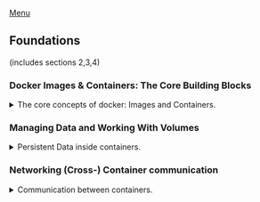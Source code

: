 <!--
ignore these words in spell check for this file
// cSpell:ignore println beny swfavorites macvlan
-->

[Menu](../README.md)

## Foundations

(includes sections 2,3,4)

### Docker Images & Containers: The Core Building Blocks

<details>
<summary>
The core concepts of docker: Images and Containers.
</summary>

pre-built and custom images.
create, run and manage docker containers.

docker has images and containers. images are templates for the containers, they contain the code and required dependencies. we can run the same container based on one image several time. the container is running application, a concrete object that is created from the image.

#### Using & Running External (Pre-Built) Images

there are two ways of getting an image, one way is to use a pre-built image, something that a co-worker created and shared with us, or an official image from a docker repository, such as [DockerHub](https://hub.docker.com/).

we can use DockerHub immediately, without logging it. it's the default behavior of docker.

running `docker container run node` will download the latest official node image from DockerHub, and run it locally for us, getting us into the node interactive shell (REPL - Read, Evaluate,Print, Loop). getting an image from a hub is called "pulling".

we can see the containers with the `docker container ls -a` command.

let's try to get the node terminal
`docker container run -it node`, and now we can play with node directly, like checking the version with `node -v`. we exit it with `.exit`, which is a node js command.

we can have many containers running with the same image.

#### Our Goal: A NodeJS App

we usually want our container to do something, we use an image and build up on it, like have it execute a certain code for us.

we have another js example, in the folder
*nodejs-app-starting-setup*, which is a node webserver we can work with. had we wanted to run it locally, we would need node on our machine, to install the dependencies with `npm install` (which creates node_modules), and then run `node server.js` to start the server on local host (we would then visit port 80).

##### Building our own Image with a Dockerfile

now we will create a docker-file to containerize the server. this file contains the instruction to build the image.

we start with the `FROM` stanza, which tells us which image to use as a base image or an OS.\
The next command is to `COPY` file from the folder into the image. every container has it's own internal files system. the folder is created if needed.\
Now we want to get all the dependencies, so we want to call the same node command, we use the `RUN` stanza.\
but before that, we need to move ourselves into the correct Folder, with `WORKDIR`. we can change the folder before copying, we just need to be sure our paths match.\
To start the server, we want a command to happen when the container itself starts, this is done with `CMD`, which takes a shell command.\
The final thing we are missing is the Ports, the container is running in isolation, so we need to make a port visible to the host machine, this is done with `EXPOSE`


```dockerfile
FROM node

#copy everything from the folder into the image at app folder. 
COPY . /app

# move to working directory
WORKDIR /app

# expose port
EXPOSE 80

# run commands when the image is created
RUN npm install

# run this when the container starts
CMD [ "node", "server.js" ]
```

#### Running a Container based on our own Image

now we want to turn the docker file into an image. for now we won't give the image a name.
we still are missing something! while we exposed the port internally, we haven't connected it to our host machine. but actually, the port exposed in the image doesn't do much.

```sh
cd nodejs-app-starting-setup
docker image build .
docker image ls
docker container run -d --rm -p 3000:80 #image name
docker container run --detach --rm --publish 3001:80 #image name
```

in this example, have two running instances of the same image, two containers that run independently from one another.

#### Images Are Read-Only!

once the image is created, it's done. it won't reflect any changes, even if it copies something. what we write inside the docker file happens when the image is built. it's a snapshot of the source code.

There are ways to avoid re-building the image, but in the core, images don't contain about the changes that happened after it was created. \
When we create a new image with the `docker image build` command, we will have two images.

#### Understanding Image Layers

Images are layered based, when we change an image, only the parts that changed and the parts afterwards need to be re-built. if the dockerfile and the source files didn't change, then the layers can be cached. each instruction stanza is a layer.

a containers uses the same layers and adds it's own 'file-system' layer.

docker can't do deep analysis, so once a layer is changed, all subsequent layers also need to be re-created.

let's fix our dockerfile, so we won't have to get the dependencies after each change to the site layout. now we should be getting some speedups. because the results of `npm install` can be effectively cached.

```dockerfile
FROM node

# move to working directory
WORKDIR /app

### only copy the package.json
COPY package.json /app
# run commands when the image is created
RUN npm install

# Copy everything else
COPY . /app

# expose port
EXPOSE 80

# run this when the container starts
CMD [ "node", "server.js" ]
```

#### Managing Images & Containers

configuring and managing images and containers.
add *--help* to see description for docker commands.

images:
- tag - add "names" to image
- ls - list images
- inspect - analyze image
- prune - remove unused images
- rm - remove image by identifier

containers:
- name - give meaningful name
- ls - list containers
- rm - remove containers after they were stopped

#### Stopping & Restarting Containers

we can see all the main commands in docker if we run `docker --help`. there are many commands, but not all of the are in use. some commands also have alternative, 

listing containers is done with either *ps* as a main command or the *ls* command from the containers sub command.we can add the *--all, -a* flag to list containers at all states, not just the running ones.
```sh
docker ps
docker container ls -a
```

if we stop a container, we can restart it again.

```sh
docker container run -d --name ngn nginx
docker container stop ngn
docker container ls -a
docker container start ngn
docker container stop ngn
docker container rm ngn
```

#### Understanding Attached & Detached Containers

more we can do with our commands, we can run/start containers in the background, which means they don't block our terminal. this is __attached / detached__ mode. the default mode is running attached, but starting a stopped container is detached mode.

we can use the *--detach,-d* flag to run a container in detached mode. we can attach ourself to a container with the `docker container attach` command.
we can also see the logs with `docker container logs`. if we add the *--follow,-f* flag we will see the logs as they are added.

for a stopped container, we add the *--attach, -a* flag to make it a foreground task.


#### Entering Interactive Mode

lets look at another example, we have a python file at the folder "python-app-starting-app". it's a simple application that takes a min and max numbers, and returns a number in that range. no web server involved.

we will use this app in an interactive mode. it requires active participation from the user. we start by creating an image, so let's make a docker file, we start with the official python image

```dockerfile
FROM python

WORKDIR /app

COPY . /app

CMD ["python", "rng.py"]
```

so lets build this image and try running it.
```sh
cd python-app-starting-setup
docker image build --tag rnd .
docker container run --rm rnd
```
the image build, but we get an when we run the container, we are attached, but not completely, we need to also have input to the container.
lets look at the help documentation for running the docker. we can see the *--interactive,-i* flag, and the *--tty,-t* flag (a sudo terminal), so lets add those flags.

```sh
docker container run --rm  -it rnd
```
if we want to continue using the same container, we need to start it again
when we are attached to it, with STD-IN
```sh
docker container run --name rnd -it rnd
#do first try
docker container start -a rnd #doesn't work properly
docker container start -a -i rnd # input and output
```

so docker allows us to use simple utility programs, without installing packages on our local machine.

#### Deleting Images & Containers

When containers finish running, they are in a stopped state. they can be started again, or removed. we do this with the `docker container rm` command. we can't remove a running container, we must stop them before. we can use the *--force,-f*
flag to first kill a running container and then remove it.

for images, we can see all images and their sizes, 
```sh
docker image ls #list
docker images  #also list
docker image rm rnd
```

#### Removing Stopped Containers Automatically

if we don't intended to start a container after it's been finished we can automatically remove it after it's done or stopped. this is done with the *--rm* flag. 


#### A Look Behind the Scenes: Inspecting Images

the container build on top of the image, they have their own layer above it, but they all share the image layers.

we can get more information about images with `docker image inspect`

```sh
docker image inspect nginx
docker image inspect nginx --format "{{.Metadata}}"
docker image inspect nginx --format "{{json .RootFs.Layers}}"
docker image inspect nginx --format "{{range .RootFS.Layers}}{{println .}}{{end}}"
```

#### Copying Files Into & From A Container

copy files between the container and the host system.
we specify the source, the and where to copy to.
we can specify either the host or the container as the source or destination.

```sh
docker container run -d --name ngn --rm nginx
echo "ddd" >> dummy.txt
docker container cp dummy.txt ngn:/test123
rm dummy.txt
docker container cp ngn:/test123 dummy
```

if we want, we could copy code into the container, but it's not a good way. there are better ways to do that.
but some scenarios could prove useful, the more common case is to copy files from the container out to the host, if we forgot to set up a data volume.

#### Naming & Tagging Containers and Images

we can give names for images and containers, instead of using the image id or the container random name.

for containers, we simply pass the *--name* flag and give it a unique name. we can rename a container with `docker container rename <old name> <new name>`

for images, there aren't names exactly, but we use tags instead.
we can add tags to exiting images or add the tag when we build the image.
tags are structured as two parts **name:tag**, the name is shared for the image, and the tag can specify a specific image version, such as "latest", "alpha", "12.0.1"\
to build an image with a tag with add the *--tag,-t* flag. if we want to remove a tag from an image, we use `docker image rm` and specify the tag. an image can have any number of tags.

```sh
docker image tag nginx nginx:beny
docker image ls
docker image rm nginx:beny
docker image ls
```


#### Assignment Time to Practice: Images & Containers

lets look at the assignment, we have a folder "assignment-problem"

> Dockerize BOTH apps - the Python and the Node app.
> 1. Create appropriate images for both apps (two separate images!).\
> HINT: Have a brief look at the app code to configure your images correctly!
> 2. Launch a container for each created image, making sure, 
that the app inside the container works correctly and is usable.
> 3. Re-create both containers and assign names to both containers.
Use these names to stop and restart both containers.
> 4. Clean up (remove) all stopped (and running) containers, 
clean up all created images.
> 5. Re-build the images - this time with names and tags assigned to them.
> 6. Run new containers based on the re-built images, ensuring that the containers
are removed automatically when stopped.

first step is to create a Dockerfile in each folder so we could build an image
```sh
cd assignment-problem
touch node-app/Dockerfile python-app/Dockerfile #won't work in windows
```

dockerfile for python app
```dockerfile
FROM python

WORKDIR /app

COPY . /app

CMD ["python", "bmi.py"]
```

dockerfile for node app
```dockerfile
FROM node

WORKDIR /app

COPY package.json .

RUN npm install

COPY . .

EXPOSE 3000

CMD [ "node", "server.js" ]
```

now we build the images and launch the containers
```sh
docker image build python-app/.
docker container run -it <python image>

docker image build node-app/.
docker container run --detach --publish 80:3001 <node image>
```

stopping and removing images and containers
```sh
docker container stop <container 1> <container 2>
docker container rm <container 1> <container 2>
docker image rm <python image> <node image>
```

building images with tags and running containers with names
```sh
docker image build --tag ass1py:0.0.1 python-app/.
docker container run -it --rm --name bmi ass1py:0.0.1
docker image build --tag ass1nd:0.0.1 node-app/.
docker container run --detach --publish 80:3000 --rm --name nd ass1nd:0.0.1
docker container stop nd

docker image rm ass1py:0.0.1 ass1nd:0.0.1
```

#### Sharing Images - Overview

so far, docker helped avoid installing and uninstalling libraries and dependencies, we could use a different version of python for each program without manually managing them.

the next advantage of using docker is to share images (and containers), either with co-workers or publishing them to the world.
everyone who has an image, can run a container based on that image.
there are two ways to share an image:
1. by sharing the docker-file and the source code. so anyone can build the image.
2. share the image itself.

The preferred way is to share images, by pushing them onto a hub, which is a repository for images. if we want the dockerfile, we can look at the source code in the code repository (such as github). A complete image is assured to be the same as what everyone else uses.

#### Pushing Images to DockerHub

so where do we find actual image? we don't share them as files, we get them from repositories, such as dockerHub, or from private registries.

we can store our images on dockerHub, and then we could get them from different machines in the future, and other people can also pull those images and use them. DockerHub is the default registry that docker uses.

the format for the image is registry/user/depository/image:tag
we need to make the image name:tag to be the same as we want on the registry.

```sh
docker image pull <image/repo name : tag>
docker image push <image/repo name : tag>
```
to establish a connection between our docker and the registry we run the `docker login` command. images stored in layers, as always.

#### Pulling & Using Shared Images

we can get images with the `docker image pull` command, when we try running a container, docker first looks for the image locally, and only then at the online registry. this might create problems when we think we're using the latest version. we think the local version is the most up do to date, but it isn't.


#### Module Summary

- What images and containers are.
- Image layers, and how containers are another layer,
- How to get images, either by building them or by pulling them from a registry.
- How to use containers, run, stop, re-start, remove them, and how to use the interactively.
- How to manage and list containers and images. 

</details>

### Managing Data and Working With Volumes

<details>
<summary>
Persistent Data inside containers.
</summary>

A deeper dive into using containers. managing data in images and containers, how to use persistent data and connect data into containers. using data volumes.

#### Understanding Data Categories / Different Kinds of Data

different kinds of data:
> - Application: 
>   - Source code and environment
>   - Dependencies and libraries
>   - Copied into the image
>   - Unchangeable data, read only
> - Temporary Application data:
>     - Data generated by the application
>     - Can be stored internally or in a database
>     - It's ok to discard the data eventually.
>     - Stored inside the file system layer of the container.
> - Permanent Application data:
>     - Needs to persist
>     - Stored in files / database
>     - Data won't be lost when the containers finishes.


Persistent data storage is down with **Volumes**.

#### Analyzing a Real App

another nodeJs example for us to dockerize. the folder "data-volumes-01-starting-setup"

this time the form creates files and stores them, we would want these data to be persistent somehow across uses. we don't want to lose the feedback from the user when the website goes down.

#### Building & Understanding the Demo App

we start by dockerize-ing the app. just like what we did before.

```dockerfile
FROM node

WORKDIR /app

COPY package.json .

RUN npm install

COPY . .

EXPOSE 80

CMD [ "node", "server.js" ]
```

now we build and run the image. we can go into the container afterwards and see the files being created when we use the website. we can also visit the feedback folder from the browser going into (localhost:3000/feedback/filename.text), but this isn't available from the host machine directly.

```sh
docker image build --tag feedback:0.0.1 .\data-volumes-01-starting-setup\ 
docker container run --rm --detach --name feedback -p 3000:80 feedback:0.0.1
docker container exec -it feedback bash
```

#### Understanding the Problem

When we close the container and run it again, all the data we had was removed! this happens when we remove the container, stopping and starting the container again is ok. but the container hold the file system layer, so when the container goes away, the layer is removed.

#### Introducing Volumes

The solution for this problem is by using volumes. volumes are folders on the host machine that are mounted (mapped, made available) on folder inside the container. unlike the copy command, the connection between the folders remains. this way, data remains even after a container shuts down.
this way we can have data available from the host machine, and we can relaunch a container with the same data.


#### A First, Unsuccessful Try

to use volumes, we need to change the docker file by adding the `VOLUME` stanza. we first decide which folder on the container should be exposed / linked to the host machine.

```dockerfile
FROM node

WORKDIR /app

COPY package.json .

RUN npm install

COPY . .

EXPOSE 80

VOLUME ["/app/feedback"]

CMD [ "node", "server.js" ]
```

now we build again and try this

```sh
docker image build --tag feedback:0.0.2 .\data-volumes-01-starting-setup\ 
docker container run --rm --detach --name feedback -p 3000:80 feedback:0.0.2
```

but this fails! the container crushes. we can look at the logs and see the errors.

the error is actually coming from the nodejs code, the rename command doesn't work across machines.

we can fix the nodejs code, this will require re-building the image.
```js
await fs.copyFile(tempFilePath, finalFilePath);
await fs.unlink(tempFilePath);
```
but this still isn't good enough!

#### Named Volumes To The Rescue!

there are two ways to use external data,Volumes and bind mounts.
volumes also have two types: anonymous and named. in both cases docker sets up a folder on the host machine and link it.
anonymous volumes don't persist across the lifetime of the container.
Named volumes have a defined path in the container mapped to the path on the host machine. and they are able to persist.

named volumes aren't created in the dockerfile, we need to create them when running the container, so we can remove the instruction from the docker file.

```dockerfile
FROM node

WORKDIR /app

COPY package.json .

RUN npm install

COPY . .

EXPOSE 80

#VOLUME ["/app/feedback"]

CMD [ "node", "server.js" ]
```
to run a named volume, we add a flag to the container run, we pass a name for the volume and the path inside the container
*[volume name]:/[path]*

```sh
docker container run --rm --detach --name feedback -v named:/app/feedback -p 3000:80 feedback:0.0.3
docker container stop feedback
docker container run --rm --detach --name feedback -v named:/app/feedback -p 3000:80 feedback:0.0.3
```
anonymous volumes are coupled with a container, named volumes are entities on their own.

#### Removing Anonymous Volumes

when we start a container with an anonymous volume with the *--rm* flag, the volume will be cleared when the volume is removed. if we don't have the flag, the volume won't be removed, but it also won't be reused. we have to remove it with the `docker volume rm` command.
each time we start with an anonymous volume, a new volume is created.

#### Getting Started With Bind Mounts (Code Sharing)

we now dive into bind mounts. 
bind mounts allow us a bi-directional connection to the container. but if we change the source code, we have to re-build the image. this isn't great for us. during development we would like to have quicker cycles of changes without all the restarts.

volumes are managed by Docker, and we don't know where they are stored. bind mounts are defined by us, and the container can see persistent and editable data.

bind mounts are specific to the container, so we need specify it with an absolute path and where it's mapped to.

```sh
docker container run --rm --detach --name feedback -v D:/Docker_Kubernetes_The_Practical_Guide/data-volumes-01-starting-setup/feedback:/app/feedback -p 3000:80 feedback:0.0.3
```

we should make sure that docker has access to the folder, (note visible in windows docker-desktop with wsl integration).
with docker toolbox the default is the user folders [docker toolbox instructions](https://headsigned.com/posts/mounting-docker-volumes-with-docker-toolbox-for-windows/).

in the video he has an error about binding everything.

note: for windows we can write `-v "%cd%":/app` instead of the entire path.

#### Combining & Merging Different Volumes

recall that this failed
```sh
docker container run --detach --name feedback -v D:/Docker_Kubernetes_The_Practical_Guide/data-volumes-01-starting-setup:/app -p 3000:80 feedback:0.0.3
docker container ls -a
docker container logs feedback
```

because of how we bind the folders, we overwrite the container file system with the original, we remove what we created in the image with the local folder. so we no longer have all of our dependencies.
we can have both volumes and bind mounts for the same container.

we need to tell docker not to overwrite the files inside it. we add another anonymous volume and direct it to the node modules folder.
```sh
docker container run --detach --name feedback -v feedback:/app/feedback -v D:/Docker_Kubernetes_The_Practical_Guide/data-volumes-01-starting-setup:/app -v /app/node_modules -p 3000:80 feedback:0.0.3
```
we can (any maybe should) have it in the dockerfile. if there is a conflict between volumes, the most specific one wins. so the anonymous volume wins over the bind mount and retains itself. we now can change the source code and still use the same image. this is easier for us in the development stages.

#### A NodeJS-specific Adjustment: Using Nodemon in a Container

changes in the html files are immediately reflected, but changes to the javascript code aren't. the application is being run by node, so we need to restart the node server (not the container), we can stop and re-start the container, but that clashes with the *--rm* flag which we really like.

for nodeJS, we can use a package called __"nodemon"__ that knows how to restart the server when something changes. we add this to "package.json" under "devDependencies", we also add a "scripts" section.

```json
"scripts":{
   "start":"nodemon server.js"
},
"devDependencies": {"nodemon":"2.0.4"}
```

this also requires us to change the dockerfile to use the script.

```dockerfile
FROM node

WORKDIR /app

COPY package.json .

RUN npm install

COPY . .

EXPOSE 80

#use an anonymous volume to keep the node_modules
VOLUME ["/app/node_modules"]

# use the 'start' script
CMD [ "npm", "start" ]
```
so we have to rebuild the image.

```sh
docker image build --tag feedback:0.0.4 .\data-volumes-01-starting-setup\ 
docker container run --detach --name feedback -v feedback:/app/feedback -v D:/Docker_Kubernetes_The_Practical_Guide/ \ data-volumes-01-starting-setup:/app -p 3000:80 feedback:0.0.4
```

for windows, because of wsl2, stuff doesn't work. there is an issue.

#### Volumes & Bind Mounts: Summary

three ways to use the *--volume, -v* flag, getting us an anonymous volume, a named volume or a bind mount.
```sh
docker container run -v /app/data #anonymous volume
docker container run -v named:/app/data #named volume
docker container run -v /path/to/code:/app/data #bind mount
```

| Volume type     | Lifetime                                                            | Reusability | Creation                                  | Notes                                            |
| ---------- | ------------------------------------------------------------------- | ----------- | ----------------------------------------- | ------------------------------------------------ |
| Anonymous  | with the container, disappears if the container used the *--rm flag* | none        | with the *-v* flag or from the dockerfile | create a match with outside resources to override bind-mounts           |
| Named      | persistent                                                          | yes, between containers and across time         | passing a name with the *-v* flag         | data can be shared across containers
| Bind Mount | persistent                                                          | yes, code is shared with the host machine        | passing an absolute path                  | allows for bi-directional changes in source code |


#### A Look at Read-Only Volumes

if the idea is to make changes to the source code available to the container, then it doesn't make sense for the container to be able to change the files on the host system. to enforce this, we can make the bind mount a read-only  volume, if we add **":ro"** after the container path in the volume, we make this volume read only.  the same rules of specificity apply, more specific volumes are stronger the general, so an anonymous volume will allow writing data again. \
Overriding only happens if we write them in the command line, not in the dockerfile.


```sh
docker container run --detach --rm --name feedback -p 3000:80  -v feedback:/app/feedback -v D:/Docker_Kubernetes_The_Practical_Guide/data-volumes-01-starting-setup:/app:ro -v /app/temp -v /app/node_modules -v feedback:0.0.4
```

#### Managing Docker Volumes

volumes are managed by docker,  we can look at available commands for volumes with `docker volume --help`.

- create
- inspect
- ls
- prune
- rm

we can list all our volumes, which will show us named and anonymous volumes, but not bind mounts.
we can create named volumes before running the container.
if we inspect the volumes, we can find the mount point on the host machine, this won't work well in windows, because docker desktop runs a virtual machine to run docker. if the volume is a readonly, it will show under the "options" key.

we can remove either all volumes (prune) or a specific one, but that also clears all of our data, so we need to be careful with them.



#### Using "COPY" vs Bind Mounts

if we are using the bind mount to get all the files into the container then why are we copying the contents inside the dockerfile?

the answer is that bind mounts are used during development, this is so we can reflect changes without stopping the container and re-building the image. once we get to the production/deployment stage, we won't have the source code available on the server, and we won't want to change it during runtime.

#### Don't COPY Everything: Using "dockerignore" Files

we can restrict what the `COPY` stanza copies, we can add ".dockerignore" file that won't be copied by the docker file when the image is being built. this is like ".gitignore".\
the dot is an important part of the file name. 

a good thing to ignore is the "node_modules" folder, which would protect us from overwriting the dependencies we got from `npm install`. we can also ignore the dockerfile itself, any git folders and anything that isn't required to run the application.


#### Working with Environment Variables & ".env" Files

> "Docker support build-time arguments and runtime environment variables"

arguments allow us to set flexible data that is matched with argument from the image build command with the *--build-arg* flag.

environment variables are available to applications inside the container, we can set them in the dockerfile `ENV` or pass them into the container.

for example, we could change the port that the server listens on to use environment variables.

```js
//app.listen(80);
app.listen(process.env.PORT)
```

we can set the environment variable in the docker file
```dockerfile
ENV PORT 80
EXPOSE $PORT
```

we can also change the environment variable when we run the container, with the *--env, -e* flag, which take a key:value pair. or pass a file with the environment variables by using *--env-file* flag
```sh
docker container run --env PORT=8003 <...>
docker container run --env-file ./.env <...>
```

we should be careful with the data that we put into the dockerfile and the image, we don't want to add any private data inside,that means passwords, credentials, private keys and stuff.

#### Using Build Arguments (ARG)

Docker also has build time arguments, that effect image building, in our example, we have the default port hardcoded into the docker file. this is done with `ARG` stanza, which takes a name and a possible default value. this parameter can only be used during build stages, but not for runtime commands (such as `CMD`).
the dollar sign means we are referring to a parameter.

```dockerfile
ARG DEFAULT_PORT=80
ENV PORT $DEFAULT_PORT
EXPOSE $PORT
```

when we build the image, we pass the value with the *--build-arg* flag so now the image uses this variable.
```sh
docker image build --build-arg DEFAULT_PORT=8000 .
```

because of how images are built (with layers), it's best to declare the arguments as late as possible, so we won't need to rebuild so much of the image for each change.

#### Module Summary

> "Containers can read and write data, **Volumes** can help with data storage, **Bind Mounts** can help with direct container interaction."

by default, data that is produced by the container is gone when the container finishes, to get the data out, we would want to use a volume. 

> Volumes are folder on the host machine, managed by Docker, which are mounted into the container
> - **Named Volumes** survive container removal and can therefore be used to store persistent data
> - **Anonymous Volumes** are attached to a container - they can be used save (temporary) data inside the container.
> - **Bind Mounts** are folders on the host machine which are specified by the user and mounted into containers (like named volumes).
>     - we combine them with anonymous volumes to override specifications.

> **Build Arguments** and **Runtime Environment** variables can be used to make images and containers more dynamic / configurable.

build argument allow us to modify the image we build. environment variables effect the container instance itself.

</details>

### Networking (Cross-) Container communication

<details>
<summary>
Communication between containers.
</summary>

Now we will look at networks, how containers talk to one another, or how can containers connect with the local machine with http request or how the outside world can connect with the containers.

#### Communication Types

three forms of communication that our containers require.

##### Case 1: Container to WWW Communication

lets assume that we have an application in a docker container, and that this application wants to talk to the outside world, a site that isn't managed by us.

we have the example in "networks-starting-setup", an app that uses the *axios* package to talk with an external api ("star wars api"), and fetches data from it.

so if we use this node in a container, we must allow it to send and receive requests

##### Case 2: Container to Local Host Machine Communication

another kind of communication is to something on the host machine, like a webserver or a database. it's another application, but it doesn't run inside a container. in the application, we have a mongo database running, so we need to talk with it.

##### Case 3: Container to Container Communication

the last kind of communication is between containers, we can run a sql database on a container, and have another container talk to it. most applications use several containers together, each container does one thing. so one container runs the database, another runs the front end side of the app, and a different container runs the backend logic.

#### Analyzing the Demo App

lets look at the application. it has some dependencies and it runs a web api, it doesn't have a front end side with html responses.
this API has four entry point
- get - favorites
- post - favorites
- get - movies
- get - people

the "get movies" and "get people" use the external star wars api.
we also need a mongo database, where we store data about our favorites. we communicate with the mongoDB by using the 'mongoose' package.

we will use mongoDB in a container, we will also use *postman* to send the http requests.


#### Creating a Container & Communicating to the Web (WWW)

we will first dockerize this app. we have a dockerfile already. trying to run just this app fails because we don't have mongoDB.

```sh
docker image build -t favorites-node ./networks-starting-setup
docker image ls
docker container run -d --rm -p 3000:3000 --name sw favorites-node
docker container ls -a
docker container run --rm -p 3000:3000 --name sw favorites-node
```
we try commenting out the code that talks with mongodb to see if the other parts run. we build the image again and see that the other parts work, containers get access to the web right out of the box, we can send http requests to the external world.

#### Making Container to Host Communication Work

now we check if we can make a container talk to an app working on the local machine. if we had a mongodb running locally, we would want to talk with it.

to fix this, we change our code and use a special address, we replace "localhost" with "host.docker.internal" this will work with any service, be it a an app or a web server on the local machine.

#### Container to Container Communication: A Basic Solution

communicating between containers. for this we need a container running mongodb.

[MongoDB](https://hub.docker.com/_/mongo) has an official image we can use.

we also need to change our code again, to make it talk to a dockerize container running the mongoDB.
we can inspect the mongoDB container and check the ip address of the container.

```sh
docker container run --rm -d --name mongodb mongo
docker container inspect mongodb
```

we can try changing the address in the code and hard coding it. this will work, but is a bad solution, we can't be sure that the mongoDB will always run on the same ip. and we had to change the image.

#### Introducing Docker Networks: Elegant Container to Container Communication

we can multiple containers running on the same docker network, we do this with the *--network* flag, which makes all containers running on the same network able to talk to one another.

we need to change the code again to make the application able to talk to other, docker gives us an internal DNS, so we can use the container name in the code to talk to other application. we just need to build the image again...
```js
mongoose.connect(
  //'mongodb://localhost:27017/swfavorites',
  //'mongodb://host.docker.internal:27017/swfavorites',
  'mongodb://mongodb:27017/swfavorites',
  { useNewUrlParser: true },
  (err) => {
    if (err) {
      console.log(err);
    } else {
      app.listen(3000);
    }
  }
);

```

networks aren't created by running a container (named volumes are...), we must create them before.
```sh
docker network create my_network
docker container run --rm -d --network my_network --name mongodb mongo
docker container inspect mongodb --format "{{json .NetworkSettings.Networks }}"
docker container run --rm -d -p 3000:3000 --network my_network --name sw favorites-node
```

we don't have to add published port to the mongoDB container, as it is only talking to stuff inside the network, it doesn't go outside or talks to external apis.

docker doesn't replace source code to replace stuff, it has an internal dns that resolves addresses.

#### Docker Network Drivers

there is an additional flag to the `docker network create` command, the *--driver, -d* flag with one of the following options:

- *bridge* (default) - containers on the same network find each other.
- *host* - for standalone containers, the container shares the same network as the local host
- *overlay* - parts of the swarm orchestration mode
- *macvlan* - custom MAC address
- *none* - no networking
- (others, 3rd party tools) - extensions
  
#### Module Summary

we can combine networks and volumes to store persistent data. most applications use more than one container.

Connection | notes
----|------|
Container to outside net | works out of the box
Container to local machine | requires code changes - replace **"localhost"** with **"host.docker.internal"**
Container to Container | use docker networks

</details>